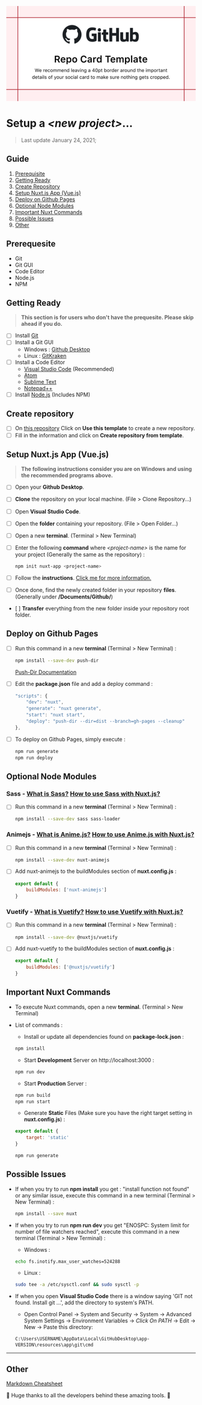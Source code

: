 ![Template Image](./templates/image_template.png)

# Setup a _<new project\>_...

> Last update January 24, 2021;

## Guide
1. [Prerequisite](#prerequesite)
2. [Getting Ready](#getting-ready)
3. [Create Repository](#create-repository)
4. [Setup Nuxt.js App (Vue.js)](#setup-nuxtjs-app-vue.js) 
5. [Deploy on Github Pages](#deploy-on-github-pages) 
6. [Optional Node Modules](#optional-node-modules) 
7. [Important Nuxt Commands](#important-nuxt-commands)
8. [Possible Issues](#possible-issues)
9. [Other](#other)

## Prerequesite

- Git 
- Git GUI
- Code Editor
- Node.js
- NPM

## Getting Ready

> **This section is for users who don't have the prequesite. Please skip ahead if you do.**

- [ ] Install [Git](https://git-scm.com/)
- [ ] Install a Git GUI
	- Windows : [Github Desktop](https://desktop.github.com/)
	- Linux : [GitKraken](https://www.gitkraken.com/)
- [ ] Install a Code Editor
	- [Visual Studio Code](https://code.visualstudio.com/) (Recommended)
	- [Atom](https://atom.io/)
	- [Sublime Text](https://www.sublimetext.com/)
	- [Notepad++](https://notepad-plus-plus.org/)
- [ ] Install [Node.js](https://nodejs.org/en/) (Includes NPM)

## Create repository

- [ ] On [this repository](https://github.com/LeVieuxSinge/TemplateProject) Click on **Use this template** to create a new repository.
- [ ] Fill in the information and click on **Create repository from template**.

## Setup Nuxt.js App (Vue.js)

> **The following instructions consider you are on Windows and using the recommended programs above.**

- [ ] Open your **Github Desktop**.
- [ ] **Clone** the repository on your local machine. (File > Clone Repository...)
- [ ] Open **Visual Studio Code**.
- [ ] Open the **folder** containing your repository. (File > Open Folder...)
- [ ] Open a new **terminal**. (Terminal > New Terminal)
- [ ] Enter the following **command** where _<project-name\>_ is the name for your project (Generally the same as the repository) :

	```bash
	npm init nuxt-app <project-name>
	```

- [ ] Follow the **instructions**. [Click me for more information.](https://github.com/nuxt/create-nuxt-app)
- [ ] Once done, find the newly created folder in your repository **files**. (Generally under **/Documents/Github/**)
- [ ] **Transfer** everything from the new folder inside your repository root folder.

## Deploy on Github Pages

- [ ] Run this command in a new **terminal** (Terminal > New Terminal) :

	```bash
	npm install --save-dev push-dir
	```

	[Push-Dir Documentation](https://github.com/L33T-KR3W/push-dir)

- [ ] Edit the **package.json** file and add a deploy command :

	```js
	"scripts": {
		"dev": "nuxt",
		"generate": "nuxt generate",
		"start": "nuxt start",
		"deploy": "push-dir --dir=dist --branch=gh-pages --cleanup"
	},
	```

- [ ] To deploy on Github Pages, simply execute :

	```bash
	npm run generate
	npm run deploy
	```

## Optional Node Modules

### Sass - [What is Sass?](https://sass-lang.com/) [How to use Sass with Nuxt.js?](https://fr.nuxtjs.org/faq/pre-processors/)
- [ ] Run this command in a new **terminal** (Terminal > New Terminal) :

	```bash
	npm install --save-dev sass sass-loader
	```

### Animejs - [What is Anime.js?](https://animejs.com/) [How to use Anime.js with Nuxt.js?](https://github.com/ivodolenc/nuxt-animejs)
- [ ] Run this command in a new **terminal** (Terminal > New Terminal) :

	```bash
	npm install --save-dev nuxt-animejs
	```

- [ ] Add nuxt-animejs to the buildModules section of **nuxt.config.js** :

	```js
	export default {
		buildModules: ['nuxt-animejs']
	}
	```

### Vuetify - [What is Vuetify?](https://vuetifyjs.com/en/) [How to use Vuetify with Nuxt.js?](https://vuetifyjs.com/en/introduction/why-vuetify/)
- [ ] Run this command in a new **terminal** (Terminal > New Terminal) :

	```bash
	npm install --save-dev @nuxtjs/vuetify
	```

- [ ] Add nuxt-vuetify to the buildModules section of **nuxt.config.js** :

	```js
	export default {
		buildModules: ['@nuxtjs/vuetify']
	}
	```

## Important Nuxt Commands

- To execute Nuxt commands, open a new **terminal**. (Terminal > New Terminal)
- List of commands :

	- Install or update all dependencies found on **package-lock.json** :

	```bash
	npm install
	```

	- Start **Development** Server on http://localhost:3000 :

	```bash
	npm run dev
	```

	- Start **Production** Server :

	```bash
	npm run build
	npm run start
	```

	- Generate **Static** Files (Make sure you have the right target setting in **nuxt.config.js**) :

	```js
	export default {
  		target: 'static'
	}
	```

	```bash
	npm run generate
	```

## Possible Issues

- If when you try to run **npm install** you get : "install function not found" or any similar issue, execute this command in a new terminal (Terminal > New Terminal) :

	```bash
	npm install --save nuxt
	```

- If when you try to run **npm run dev** you get "ENOSPC: System limit for number of file watchers reached", execute this command in a new terminal (Terminal > New Terminal) :

	- Windows :

	```bash
	echo fs.inotify.max_user_watches=524288
	```

	- Linux :

	```bash
	sudo tee -a /etc/sysctl.conf && sudo sysctl -p
	```

- If when you open **Visual Studio Code** there is a window saying 'GIT not found. Install git ...', add the directory to system's PATH.

	- Open Control Panel -> System and Security -> System -> Advanced System Settings -> Environment Variables -> *Click On PATH* -> Edit -> New -> Paste this directory:

	```text
	C:\Users\USERNAME\AppData\Local\GitHubDesktop\app-VERSION\resources\app\git\cmd
	```

---

## Other

[Markdown Cheatsheet](https://guides.github.com/pdfs/markdown-cheatsheet-online.pdf)

:metal: Huge thanks to all the developers behind these amazing tools. :metal:
